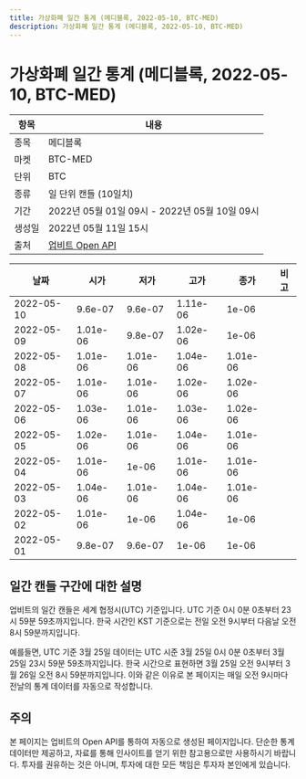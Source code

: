 ```yaml
---
title: 가상화폐 일간 통계 (메디블록, 2022-05-10, BTC-MED)
description: 가상화폐 일간 통계 (메디블록, 2022-05-10, BTC-MED)
---
```



가상화폐 일간 통계 (메디블록, 2022-05-10, BTC-MED)
===

|항목|내용|
|--|--|
|종목|메디블록|
|마켓|BTC-MED|
|단위|BTC|
|종류|일 단위 캔들 (10일치)|
|기간|2022년 05월 01일 09시 - 2022년 05월 10일 09시|
|생성일|2022년 05월 11일 15시|
|출처|[업비트 Open API](https://docs.upbit.com)|


|날짜|시가|저가|고가|종가|비고|
|--|--|--|--|--|--|
|2022-05-10|9.6e-07|9.6e-07|1.11e-06|1e-06|    |
|2022-05-09|1.01e-06|9.8e-07|1.02e-06|1e-06|    |
|2022-05-08|1.01e-06|1.01e-06|1.04e-06|1.01e-06|    |
|2022-05-07|1.01e-06|1.01e-06|1.02e-06|1.02e-06|    |
|2022-05-06|1.03e-06|1.01e-06|1.03e-06|1.02e-06|    |
|2022-05-05|1.02e-06|1.01e-06|1.04e-06|1.01e-06|    |
|2022-05-04|1.01e-06|1e-06|1.01e-06|1.01e-06|    |
|2022-05-03|1.04e-06|1.01e-06|1.04e-06|1.01e-06|    |
|2022-05-02|1.01e-06|1e-06|1.04e-06|1e-06|    |
|2022-05-01|9.8e-07|9.6e-07|1e-06|1e-06|    |


일간 캔들 구간에 대한 설명
---


업비트의 일간 캔들은 세계 협정시(UTC) 기준입니다. 
UTC 기준 0시 0분 0초부터 23시 59분 59초까지입니다. 
한국 시간인 KST 기준으로는 전일 오전 9시부터 다음날 오전 8시 59분까지입니다. 


예를들면, UTC 기준 3월 25일 데이터는 UTC 시준 3월 25일 0시 0분 0초부터 3월 25일 23시 59분 59초까지입니다. 
한국 시간으로 표현하면 3월 25일 오전 9시부터 3월 26일 오전 8시 59분까지입니다. 
이와 같은 이유로 본 페이지는 매일 오전 9시마다 전날의 통계 데이터를 자동으로 작성합니다. 


주의
---


본 페이지는 업비트의 Open API를 통하여 자동으로 생성된 페이지입니다. 
단순한 통계 데이터만 제공하고, 자료를 통해 인사이트를 얻기 위한 참고용으로만 사용하시기 바랍니다. 
투자를 권유하는 것은 아니며, 투자에 대한 모든 책임은 투자자 본인에게 있습니다. 
